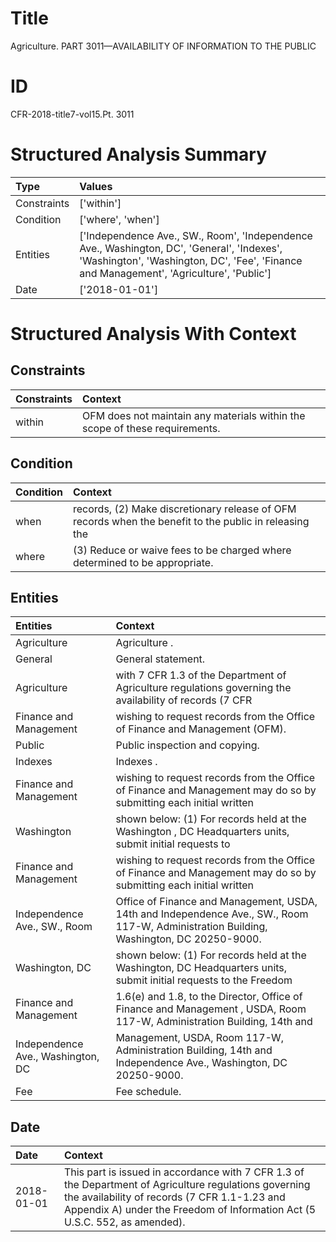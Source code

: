 # Title

 Agriculture. PART 3011—AVAILABILITY OF INFORMATION TO THE PUBLIC


# ID

 CFR-2018-title7-vol15.Pt. 3011


# Structured Analysis Summary

| Type        | Values                                                                                                                                                                                |
|:------------|:--------------------------------------------------------------------------------------------------------------------------------------------------------------------------------------|
| Constraints | ['within']                                                                                                                                                                            |
| Condition   | ['where', 'when']                                                                                                                                                                     |
| Entities    | ['Independence Ave., SW., Room', 'Independence Ave., Washington, DC', 'General', 'Indexes', 'Washington', 'Washington, DC', 'Fee', 'Finance and Management', 'Agriculture', 'Public'] |
| Date        | ['2018-01-01']                                                                                                                                                                        |


# Structured Analysis With Context

 


## Constraints

| Constraints   | Context                                                                       |
|:--------------|:------------------------------------------------------------------------------|
| within        | OFM does not maintain any materials  within  the scope of these requirements. |


## Condition

| Condition   | Context                                                                                                |
|:------------|:-------------------------------------------------------------------------------------------------------|
| when        | records, (2) Make discretionary release of OFM records when the benefit to the public in releasing the |
| where       | (3) Reduce or waive fees to be charged where  determined to be appropriate.                            |


## Entities

| Entities                          | Context                                                                                                                                   |
|:----------------------------------|:------------------------------------------------------------------------------------------------------------------------------------------|
| Agriculture                       | Agriculture .                                                                                                                             |
| General                           | General  statement.                                                                                                                       |
| Agriculture                       | with 7 CFR 1.3 of the Department of Agriculture regulations governing the availability of records (7 CFR                                  |
| Finance and Management            | wishing to request records from the Office of Finance and Management  (OFM).                                                              |
| Public                            | Public  inspection and copying.                                                                                                           |
| Indexes                           | Indexes .                                                                                                                                 |
| Finance and Management            | wishing to request records from the Office of Finance and Management may do so by submitting each initial written                         |
| Washington                        | shown below: (1) For records held at the Washington , DC Headquarters units, submit initial requests to                                   |
| Finance and Management            | wishing to request records from the Office of Finance and Management may do so by submitting each initial written                         |
| Independence Ave., SW., Room      | Office of Finance and Management, USDA, 14th and Independence Ave., SW., Room  117-W, Administration Building, Washington, DC 20250-9000. |
| Washington, DC                    | shown below: (1) For records held at the Washington, DC Headquarters units, submit initial requests to the Freedom                        |
| Finance and Management            | 1.6(e) and 1.8, to the Director, Office of Finance and Management , USDA, Room 117-W, Administration Building, 14th and                   |
| Independence Ave., Washington, DC | Management, USDA, Room 117-W, Administration Building, 14th and Independence Ave., Washington, DC  20250-9000.                            |
| Fee                               | Fee  schedule.                                                                                                                            |


## Date

| Date       | Context                                                                                                                                                                                                                              |
|:-----------|:-------------------------------------------------------------------------------------------------------------------------------------------------------------------------------------------------------------------------------------|
| 2018-01-01 | This part is issued in accordance with 7 CFR 1.3 of the Department of Agriculture regulations governing the availability of records (7 CFR 1.1-1.23 and Appendix A) under the Freedom of Information Act (5 U.S.C. 552, as amended). |



